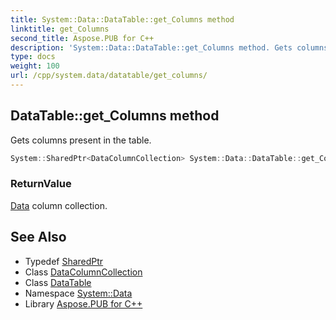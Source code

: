 ```yaml
---
title: System::Data::DataTable::get_Columns method
linktitle: get_Columns
second_title: Aspose.PUB for C++
description: 'System::Data::DataTable::get_Columns method. Gets columns present in the table in C++.'
type: docs
weight: 100
url: /cpp/system.data/datatable/get_columns/
---
```

## DataTable::get_Columns method


Gets columns present in the table.

```cpp
System::SharedPtr<DataColumnCollection> System::Data::DataTable::get_Columns()
```


### ReturnValue

[Data](../../) column collection.

## See Also

* Typedef [SharedPtr](../../../system/sharedptr/)
* Class [DataColumnCollection](../../datacolumncollection/)
* Class [DataTable](../)
* Namespace [System::Data](../../)
* Library [Aspose.PUB for C++](../../../)
